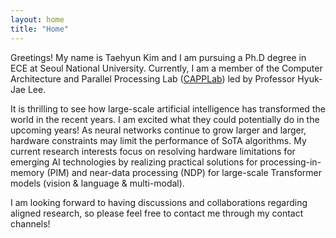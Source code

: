 ```yaml
---
layout: home
title: "Home"
---
```


Greetings! My name is Taehyun Kim and I am pursuing a Ph.D degree in ECE at Seoul National
University. Currently, I am a member of the Computer Architecture and Parallel Processing Lab
([CAPPLab](http://capp.snu.ac.kr/)) led by Professor Hyuk-Jae Lee.

It is thrilling to see how large-scale artificial intelligence has transformed the world in the
recent years. I am excited what they could potentially do in the upcoming years! As neural networks
continue to grow larger and larger, hardware constraints may limit the performance of SoTA algorithms.
My current research interests focus on resolving hardware limitations for emerging AI technologies
by realizing practical solutions for processing-in-memory (PIM) and near-data processing (NDP) for
large-scale Transformer models (vision & language & multi-modal).

I am looking forward to having discussions and collaborations regarding aligned research, so
please feel free to contact me through my contact channels!